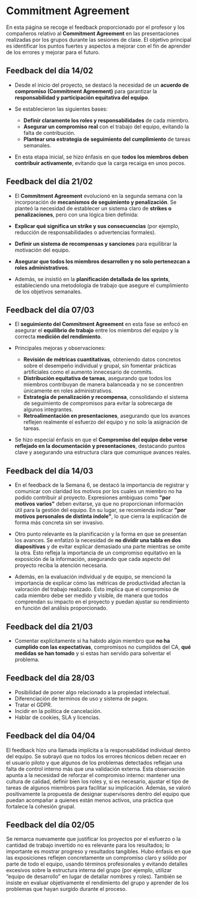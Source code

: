 # Commitment Agreement

En esta página se recoge el feedback proporcionado por el profesor y los compañeros relativo al **Commitment Agreement** en las presentaciones realizadas por los grupos durante las sesiones de clase. El objetivo principal es identificar los puntos fuertes y aspectos a mejorar con el fin de aprender de los errores y mejorar para el futuro.

## Feedback del día 14/02
- Desde el inicio del proyecto, se destacó la necesidad de un **acuerdo de compromiso (Commitment Agreement)** para garantizar la **responsabilidad y participación equitativa del equipo**.  

- Se establecieron las siguientes bases:  
    - **Definir claramente los roles y responsabilidades** de cada miembro.  
    - **Asegurar un compromiso real** con el trabajo del equipo, evitando la falta de contribución.  
    - **Plantear una estrategia de seguimiento del cumplimiento** de tareas semanales.  

- En esta etapa inicial, se hizo énfasis en que **todos los miembros deben contribuir activamente**, evitando que la carga recaiga en unos pocos.  


## Feedback del día 21/02
- El **Commitment Agreement** evolucionó en la segunda semana con la incorporación de **mecanismos de seguimiento y penalización**. Se planteó la necesidad de establecer un sistema claro de **strikes o penalizaciones**, pero con una lógica bien definida:  

- **Explicar qué significa un strike y sus consecuencias** (por ejemplo, reducción de responsabilidades o advertencias formales).  
- **Definir un sistema de recompensas y sanciones** para equilibrar la motivación del equipo.  
- **Asegurar que todos los miembros desarrollen y no solo pertenezcan a roles administrativos**.  

- Además, se insistió en la **planificación detallada de los sprints**, estableciendo una metodología de trabajo que asegure el cumplimiento de los objetivos semanales.  

## Feedback del día 07/03
- El **seguimiento del Commitment Agreement** en esta fase se enfocó en asegurar el **equilibrio de trabajo** entre los miembros del equipo y la correcta **medición del rendimiento**.  

- Principales mejoras y observaciones:  
    - **Revisión de métricas cuantitativas**, obteniendo datos concretos sobre el desempeño individual y grupal, sin fomentar prácticas artificiales como el aumento innecesario de commits.  
    - **Distribución equitativa de tareas**, asegurando que todos los miembros contribuyan de manera balanceada y no se concentren únicamente en roles administrativos.  
    - **Estrategia de penalización y recompensa**, consolidando el sistema de seguimiento de compromisos para evitar la sobrecarga de algunos integrantes.  
    - **Retroalimentación en presentaciones**, asegurando que los avances reflejen realmente el esfuerzo del equipo y no solo la asignación de tareas.  

- Se hizo especial énfasis en que el **Compromiso del equipo debe verse reflejado en la documentación y presentaciones**, destacando puntos clave y asegurando una estructura clara que comunique avances reales.

## Feedback del día 14/03
- En el feedback de la Semana 6, se destacó la importancia de registrar y comunicar con claridad los motivos por los cuales un miembro no ha podido contribuir al proyecto. Expresiones ambiguas como **"por motivos varios"** deben evitarse, ya que no proporcionan información útil para la gestión del equipo. En su lugar, se recomienda indicar **"por motivos personales de distinta índole"**, lo que cierra la explicación de forma más concreta sin ser invasivo.

- Otro punto relevante es la planificación y la forma en que se presentan los avances. Se enfatizó la necesidad de **no dividir una tabla en dos diapositivas** y de evitar explicar demasiado una parte mientras se omite la otra. Esto refleja la importancia de un compromiso equitativo en la exposición de la información, asegurando que cada aspecto del proyecto reciba la atención necesaria.

- Además, en la evaluación individual y de equipo, se mencionó la importancia de explicar cómo las métricas de productividad afectan la valoración del trabajo realizado. Esto implica que el compromiso de cada miembro debe ser medido y visible, de manera que todos comprendan su impacto en el proyecto y puedan ajustar su rendimiento en función del análisis proporcionado.

## Feedback del día 21/03
- Comentar explícitamente si ha habido algún miembro que **no ha cumplido con las expectativas**, compromisos no cumplidos del CA, **qué medidas se han tomado** y si estas han servido para solventar el problema.

## Feedback del día 28/03
- Posibilidad de poner algo relacionado a la propiedad intelectual.
- Diferenciación de terminos de uso y sistema de pagos.
- Tratar el GDPR.
- Incidir en la política de cancelación.
- Hablar de cookies, SLA y licencias.

## Feedback del día 04/04

El feedback hizo una llamada implícita a la responsabilidad individual dentro del equipo. Se subrayó que no todos los errores técnicos deben recaer en el usuario piloto y que algunos de los problemas detectados reflejan una falta de control interno más que una validación externa. Esta observación apunta a la necesidad de reforzar el compromiso interno: mantener una cultura de calidad, definir bien los roles y, si es necesario, ajustar el tipo de tareas de algunos miembros para facilitar su implicación. Además, se valoró positivamente la propuesta de designar supervisores dentro del equipo que puedan acompañar a quienes están menos activos, una práctica que fortalece la cohesión grupal.

## Feedback del día 02/05

Se remarca nuevamente que justificar los proyectos por el esfuerzo o la cantidad de trabajo invertido no es relevante para los resultados; lo importante es mostrar progreso y resultados tangibles. Hubo énfasis en que las exposiciones reflejen concretamente un compromiso claro y sólido por parte de todo el equipo, usando términos profesionales y evitando detalles excesivos sobre la estructura interna del grupo (por ejemplo, utilizar “equipo de desarrollo” en lugar de detallar nombres y roles). También se insiste en evaluar objetivamente el rendimiento del grupo y aprender de los problemas que hayan surgido durante el proceso.
